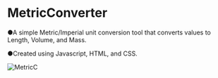 # MetricConverter

●A simple Metric/Imperial unit conversion tool that converts values to Length, Volume, and Mass.

●Created using Javascript, HTML, and CSS.

![MetricC](https://user-images.githubusercontent.com/113400872/212504394-bf6cabc5-8384-47d0-8e30-cbbfea9ac86d.PNG)
